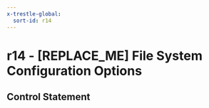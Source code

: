 ```yaml
---
x-trestle-global:
  sort-id: r14
---
```


# r14 - \[REPLACE_ME\] File System Configuration Options

## Control Statement
